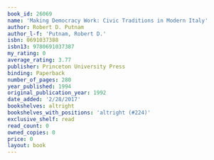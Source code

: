 ```yaml
---
book_id: 26069
name: 'Making Democracy Work: Civic Traditions in Modern Italy'
author: Robert D. Putnam
author_l-f: 'Putnam, Robert D.'
isbn: 0691037388
isbn13: 9780691037387
my_rating: 0
average_rating: 3.77
publisher: Princeton University Press
binding: Paperback
number_of_pages: 280
year_published: 1994
original_publication_year: 1992
date_added: '2/28/2017'
bookshelves: altright
bookshelves_with_positions: 'altright (#224)'
exclusive_shelf: read
read_count: 0
owned_copies: 0
price: 0
layout: book
---
```


